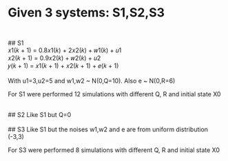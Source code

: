 
<h1><b>Given 3 systems: S1,S2,S3</b></p></h1>
<br>
## S1
<br>𝑥1(𝑘 + 1) = 0.8𝑥1(𝑘) + 2𝑥2(𝑘) + 𝑤1(𝑘) + 𝑢1
<br> 𝑥2(𝑘 + 1) = 0.9𝑥2(𝑘) + 𝑤2(𝑘) + 𝑢2 
<br> 𝑦(𝑘 + 1) = 𝑥1(𝑘 + 1) + 𝑥2(𝑘 + 1) + 𝑒(𝑘 + 1)
<br>
<br>With u1=3,u2=5 and w1,w2  ~  N(0,Q=10). Also e  ~  N(0,R=6)
<p> For S1  were performed 12 simulations with different Q, R and initial state Χ0 </p>
<br>
## S2
Like S1 but Q=0
<br>
<br>
## S3
Like S1 but the noises w1,w2 and e are from uniform distribution (-3,3)
<p> For S3  were performed 8 simulations with different Q, R and initial state Χ0 </p>



